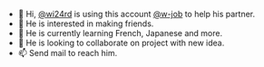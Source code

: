- 👋 Hi, [@wi24rd](https://github.com/wi24rd) is using this account [@w-job](https://github.com/w-job) to help his partner.
- 👀 He is interested in making friends.
- 🌱 He is currently learning French, Japanese and more.
- 💞️ He is looking to collaborate on project with new idea.
- 📫 Send mail to reach him.

<!---
w-job/w-job is a ✨ special ✨ repository because its `README.md` (this file) appears on your GitHub profile.
You can click the Preview link to take a look at your changes.
--->
